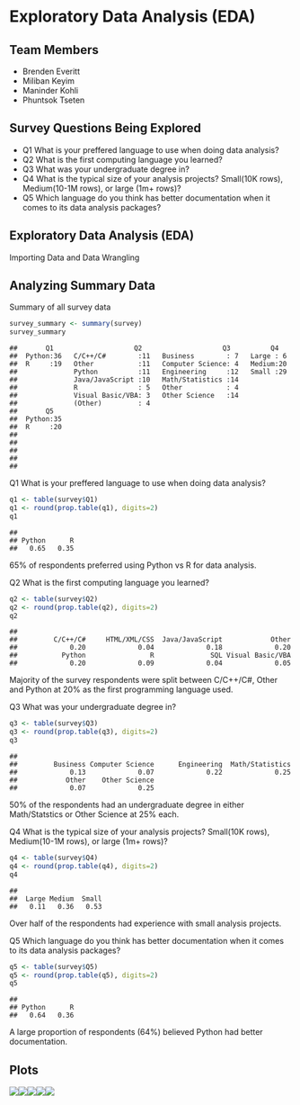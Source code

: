 Exploratory Data Analysis (EDA)
================

## Team Members

  - Brenden Everitt
  - Miliban Keyim  
  - Maninder Kohli
  - Phuntsok Tseten

## Survey Questions Being Explored

  - Q1 What is your preffered language to use when doing data analysis?
  - Q2 What is the first computing language you learned?
  - Q3 What was your undergraduate degree in?
  - Q4 What is the typical size of your analysis projects? Small(10K
    rows), Medium(10-1M rows), or large (1m+ rows)?
  - Q5 Which language do you think has better documentation when it
    comes to its data analysis packages?

## Exploratory Data Analysis (EDA)

Importing Data and Data Wrangling

## Analyzing Summary Data

Summary of all survey data

``` r
survey_summary <- summary(survey)
survey_summary
```

    ##       Q1                    Q2                    Q3          Q4    
    ##  Python:36   C/C++/C#        :11   Business        : 7   Large : 6  
    ##  R     :19   Other           :11   Computer Science: 4   Medium:20  
    ##              Python          :11   Engineering     :12   Small :29  
    ##              Java/JavaScript :10   Math/Statistics :14              
    ##              R               : 5   Other           : 4              
    ##              Visual Basic/VBA: 3   Other Science   :14              
    ##              (Other)         : 4                                    
    ##       Q5    
    ##  Python:35  
    ##  R     :20  
    ##             
    ##             
    ##             
    ##             
    ## 

Q1 What is your preffered language to use when doing data analysis?

``` r
q1 <- table(survey$Q1)
q1 <- round(prop.table(q1), digits=2)
q1  
```

    ## 
    ## Python      R 
    ##   0.65   0.35

65% of respondents preferred using Python vs R for data analysis.

Q2 What is the first computing language you learned?

``` r
q2 <- table(survey$Q2)
q2 <- round(prop.table(q2), digits=2)
q2  
```

    ## 
    ##         C/C++/C#     HTML/XML/CSS  Java/JavaScript            Other 
    ##             0.20             0.04             0.18             0.20 
    ##           Python                R              SQL Visual Basic/VBA 
    ##             0.20             0.09             0.04             0.05

Majority of the survey respondents were split between C/C++/C\#, Other
and Python at 20% as the first programming language used.

Q3 What was your undergraduate degree in?

``` r
q3 <- table(survey$Q3)
q3 <- round(prop.table(q3), digits=2)
q3  
```

    ## 
    ##         Business Computer Science      Engineering  Math/Statistics 
    ##             0.13             0.07             0.22             0.25 
    ##            Other    Other Science 
    ##             0.07             0.25

50% of the respondents had an undergraduate degree in either
Math/Statstics or Other Science at 25% each.

Q4 What is the typical size of your analysis projects? Small(10K rows),
Medium(10-1M rows), or large (1m+ rows)?

``` r
q4 <- table(survey$Q4)
q4 <- round(prop.table(q4), digits=2)
q4  
```

    ## 
    ##  Large Medium  Small 
    ##   0.11   0.36   0.53

Over half of the respondents had experience with small analysis
projects.

Q5 Which language do you think has better documentation when it comes to
its data analysis packages?

``` r
q5 <- table(survey$Q5)
q5 <- round(prop.table(q5), digits=2)
q5  
```

    ## 
    ## Python      R 
    ##   0.64   0.36

A large proportion of respondents (64%) believed Python had better
documentation.

## Plots

![](R2Py2_files/figure-gfm/plots-1.png)<!-- -->![](R2Py2_files/figure-gfm/plots-2.png)<!-- -->![](R2Py2_files/figure-gfm/plots-3.png)<!-- -->![](R2Py2_files/figure-gfm/plots-4.png)<!-- -->![](R2Py2_files/figure-gfm/plots-5.png)<!-- -->
